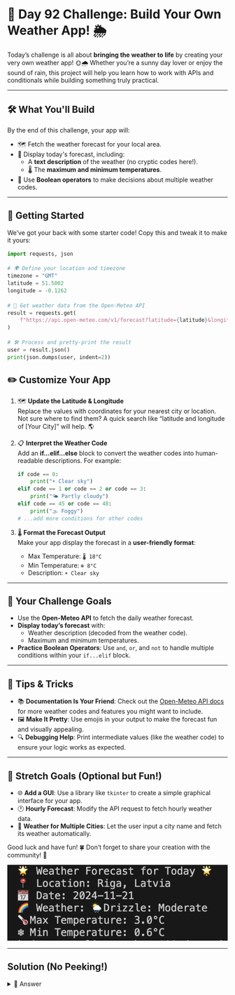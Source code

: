 # 🌟 **Day 92 Challenge: Build Your Own Weather App!** 🌦️

Today’s challenge is all about **bringing the weather to life** by creating your very own weather app! 🌞🌧️ Whether you’re a sunny day lover or enjoy the sound of rain, this project will help you learn how to work with APIs and conditionals while building something truly practical.

---

## 🛠️ **What You'll Build**
By the end of this challenge, your app will:
- 🗺️ Fetch the weather forecast for your local area.
- 📅 Display today's forecast, including:
  - A **text description** of the weather (no cryptic codes here!).
  - 🌡️ The **maximum and minimum temperatures**.
- 🧠 Use **Boolean operators** to make decisions about multiple weather codes.

---

## 🚀 **Getting Started**
We’ve got your back with some starter code! Copy this and tweak it to make it yours:

```python
import requests, json

# 🌍 Define your location and timezone
timezone = "GMT"
latitude = 51.5002
longitude = -0.1262

# 🔗 Get weather data from the Open-Meteo API
result = requests.get(
    f"https://api.open-meteo.com/v1/forecast?latitude={latitude}&longitude={longitude}&daily=weathercode,temperature_2m_max,temperature_2m_min&timezone={timezone.upper()}"
)

# 🛠️ Process and pretty-print the result
user = result.json()
print(json.dumps(user, indent=2))
```

## ✏️ **Customize Your App**
1. 🗺️ **Update the Latitude & Longitude**  
   Replace the values with coordinates for your nearest city or location. Not sure where to find them? A quick search like “latitude and longitude of [Your City]” will help. 🌎

2. 📋 **Interpret the Weather Code**  
   Add an **if...elif...else** block to convert the weather codes into human-readable descriptions. For example:
   ```python
   if code == 0:
       print("☀️ Clear sky")
   elif code == 1 or code == 2 or code == 3:
       print("🌤️ Partly cloudy")
   elif code == 45 or code == 48:
       print("🌫️ Foggy")
   # ...add more conditions for other codes
   ```

3. 🌡️ **Format the Forecast Output**  
   Make your app display the forecast in a **user-friendly format**:
   - Max Temperature: `🌡️ 18°C`
   - Min Temperature: `❄️ 8°C`
   - Description: `☀️ Clear sky`

---

## 🌟 **Your Challenge Goals**
- Use the **Open-Meteo API** to fetch the daily weather forecast.  
- **Display today’s forecast** with:
  - Weather description (decoded from the weather code).
  - Maximum and minimum temperatures.
- **Practice Boolean Operators**: Use `and`, `or`, and `not` to handle multiple conditions within your `if...elif` block.

---

## 🧠 **Tips & Tricks**
- 📚 **Documentation Is Your Friend**: Check out the [Open-Meteo API docs](https://open-meteo.com) for more weather codes and features you might want to include.
- 🖼️ **Make It Pretty**: Use emojis in your output to make the forecast fun and visually appealing.  
- 🔍 **Debugging Help**: Print intermediate values (like the weather code) to ensure your logic works as expected.

---

## 🎯 **Stretch Goals** (Optional but Fun!)
- 🌐 **Add a GUI**: Use a library like `tkinter` to create a simple graphical interface for your app.
- 🕐 **Hourly Forecast**: Modify the API request to fetch hourly weather data.
- 🌈 **Weather for Multiple Cities**: Let the user input a city name and fetch its weather automatically.

Good luck and have fun! 🍀 Don’t forget to share your creation with the community! 🚀

<img id="image" src="assets/day92_1.png" alt="day92 image" width="690">

---

## Solution (No Peeking!)


<details>
<summary>👀 Answer</summary>

```python
import requests
from datetime import datetime

# 🌍 Define your location and timezone
timezone = "Europe/Riga"
latitude = 56.9496
longitude = 24.1052
location_name = "Riga, Latvia"  # Add your location name here

# 🔗 Fetch weather data from the Open-Meteo API
result = requests.get(
    f"https://api.open-meteo.com/v1/forecast?latitude={latitude}&longitude={longitude}&daily=weathercode,temperature_2m_max,temperature_2m_min&timezone={timezone}"
)

# Check if the API call was successful
if result.status_code == 200:
    weather_data = result.json()
    daily_forecast = weather_data['daily']

    # Get today's date in ISO format
    today = datetime.now().strftime('%Y-%m-%d')

    # Find the index of today's date in the forecast data
    if today in daily_forecast['time']:
        today_index = daily_forecast['time'].index(today)

        # Get the weather code, max temperature, and min temperature for today
        weather_code = daily_forecast['weathercode'][today_index]
        max_temperature = daily_forecast['temperature_2m_max'][today_index]
        min_temperature = daily_forecast['temperature_2m_min'][today_index]

        # Weather code meanings
        weather_codes = {
            0: "☀️ Clear sky",
            1: "🌤️ Mainly clear",
            2: "⛅ Partly cloudy",
            3: "☁️ Overcast",
            45: "🌫️ Foggy",
            48: "🌫️ Depositing rime fog",
            51: "🌦️ Drizzle: Light",
            53: "🌦️ Drizzle: Moderate",
            55: "🌦️ Drizzle: Dense intensity",
            61: "🌧️ Rain: Slight",
            63: "🌧️ Rain: Moderate",
            65: "🌧️ Rain: Heavy",
            71: "🌨️ Snow fall: Slight",
            73: "🌨️ Snow fall: Moderate",
            75: "🌨️ Snow fall: Heavy",
            80: "🌧️ Rain showers: Slight",
            81: "🌧️ Rain showers: Moderate",
            82: "🌧️ Rain showers: Violent",
            95: "⛈️ Thunderstorm: Slight or moderate",
            96: "⛈️ Thunderstorm with hail: Slight",
            99: "⛈️ Thunderstorm with hail: Heavy",
        }

        # Display the forecast for today
        print("🌟 Weather Forecast for Today 🌟")
        print(f"📍 Location: {location_name}")
        print(f"📅 Date: {today}")
        print(f"🌈 Weather: {weather_codes.get(weather_code, 'Unknown')}")
        print(f"🌡️ Max Temperature: {max_temperature}°C")
        print(f"❄️ Min Temperature: {min_temperature}°C")
    else:
        print("⚠️ Today's weather data is not available in the API response.")
else:
    print(f"❌ Failed to fetch weather data. HTTP Status Code: {result.status_code}")
```

</details>